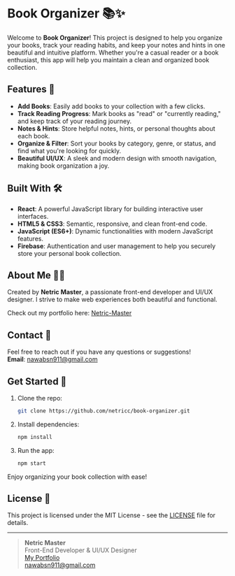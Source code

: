 # Book Organizer 📚✨

Welcome to **Book Organizer**! This project is designed to help you organize your books, track your reading habits, and keep your notes and hints in one beautiful and intuitive platform. Whether you're a casual reader or a book enthusiast, this app will help you maintain a clean and organized book collection.

## Features 🌟

- **Add Books**: Easily add books to your collection with a few clicks.
- **Track Reading Progress**: Mark books as "read" or "currently reading," and keep track of your reading journey.
- **Notes & Hints**: Store helpful notes, hints, or personal thoughts about each book.
- **Organize & Filter**: Sort your books by category, genre, or status, and find what you're looking for quickly.
- **Beautiful UI/UX**: A sleek and modern design with smooth navigation, making book organization a joy.

## Built With 🛠️

- **React**: A powerful JavaScript library for building interactive user interfaces.
- **HTML5 & CSS3**: Semantic, responsive, and clean front-end code.
- **JavaScript (ES6+)**: Dynamic functionalities with modern JavaScript features.
- **Firebase**: Authentication and user management to help you securely store your personal book collection.

## About Me 👨‍💻

Created by **Netric Master**, a passionate front-end developer and UI/UX designer. I strive to make web experiences both beautiful and functional.

Check out my portfolio here: [Netric-Master](https://netricc.github.io/Netric-Master.com)

## Contact 📧

Feel free to reach out if you have any questions or suggestions!  
**Email**: [nawabsn911@gmail.com](mailto:nawabsn911@gmail.com)

## Get Started 🚀

1. Clone the repo:
   ```bash
   git clone https://github.com/netricc/book-organizer.git
   ```
2. Install dependencies:
   ```bash
   npm install
   ```
3. Run the app:
   ```bash
   npm start
   ```

Enjoy organizing your book collection with ease!

## License 📄

This project is licensed under the MIT License - see the [LICENSE](LICENSE) file for details.

---

> **Netric Master**  
> Front-End Developer & UI/UX Designer  
> [My Portfolio](https://netricc.github.io/Netric-Master.com)  
> [nawabsn911@gmail.com](mailto:nawabsn911@gmail.com)
